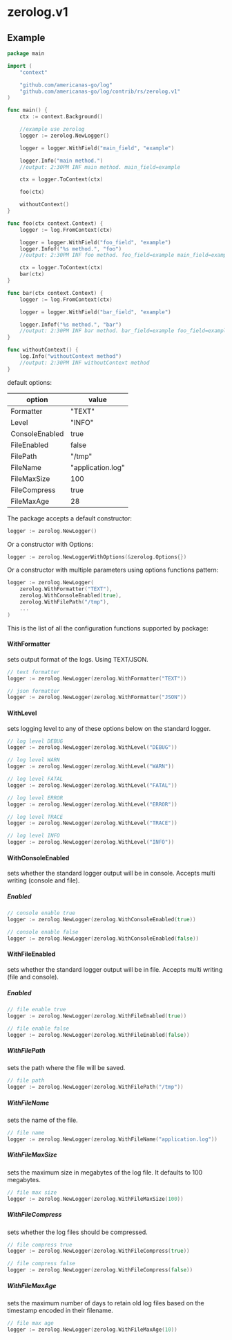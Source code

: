 zerolog.v1
=======

Example
--------

```go
package main

import (
	"context"

	"github.com/americanas-go/log"
	"github.com/americanas-go/log/contrib/rs/zerolog.v1"
)

func main() {
	ctx := context.Background()

	//example use zerolog
	logger := zerolog.NewLogger()

	logger = logger.WithField("main_field", "example")

	logger.Info("main method.")
	//output: 2:30PM INF main method. main_field=example

	ctx = logger.ToContext(ctx)

	foo(ctx)

	withoutContext()
}

func foo(ctx context.Context) {
	logger := log.FromContext(ctx)

	logger = logger.WithField("foo_field", "example")
	logger.Infof("%s method.", "foo")
	//output: 2:30PM INF foo method. foo_field=example main_field=example

	ctx = logger.ToContext(ctx)
	bar(ctx)
}

func bar(ctx context.Context) {
	logger := log.FromContext(ctx)

	logger = logger.WithField("bar_field", "example")

	logger.Infof("%s method.", "bar")
	//output: 2:30PM INF bar method. bar_field=example foo_field=example main_field=example
}

func withoutContext() {
	log.Info("withoutContext method")
	//output: 2:30PM INF withoutContext method
}
```

default options:

| option  | value  |
|---|---|
| Formatter  | "TEXT"  |
| Level  | "INFO"  |
| ConsoleEnabled  | true  |
| FileEnabled  | false  |
| FilePath  | "/tmp"  |
| FileName  | "application.log"  |
| FileMaxSize  | 100  |
| FileCompress  | true  |
| FileMaxAge  | 28  |

The package accepts a default constructor:
```go
logger := zerolog.NewLogger()
```
Or a constructor with Options:
```go
logger := zerolog.NewLoggerWithOptions(&zerolog.Options{})
```
Or a constructor with multiple parameters using options functions pattern:
```go
logger := zerolog.NewLogger(
	zerolog.WithFormatter("TEXT"),
	zerolog.WithConsoleEnabled(true),
	zerolog.WithFilePath("/tmp"),
	...
)
```

This is the list of all the configuration functions supported by package:

#### WithFormatter
sets output format of the logs. Using TEXT/JSON.
```go
// text formatter
logger := zerolog.NewLogger(zerolog.WithFormatter("TEXT"))

// json formatter
logger := zerolog.NewLogger(zerolog.WithFormatter("JSON"))
```

#### WithLevel
sets logging level to any of these options below on the standard logger.
```go
// log level DEBUG
logger := zerolog.NewLogger(zerolog.WithLevel("DEBUG"))

// log level WARN
logger := zerolog.NewLogger(zerolog.WithLevel("WARN"))

// log level FATAL
logger := zerolog.NewLogger(zerolog.WithLevel("FATAL"))

// log level ERROR
logger := zerolog.NewLogger(zerolog.WithLevel("ERROR"))

// log level TRACE
logger := zerolog.NewLogger(zerolog.WithLevel("TRACE"))

// log level INFO
logger := zerolog.NewLogger(zerolog.WithLevel("INFO"))
```

#### WithConsoleEnabled
sets whether the standard logger output will be in console. Accepts multi writing (console and file).
##### Enabled
```go
// console enable true
logger := zerolog.NewLogger(zerolog.WithConsoleEnabled(true))

// console enable false
logger := zerolog.NewLogger(zerolog.WithConsoleEnabled(false))
```

#### WithFileEnabled
sets whether the standard logger output will be in file. Accepts multi writing (file and console).
##### Enabled
```go
// file enable true
logger := zerolog.NewLogger(zerolog.WithFileEnabled(true))

// file enable false
logger := zerolog.NewLogger(zerolog.WithFileEnabled(false))
```

##### WithFilePath
sets the path where the file will be saved.
```go
// file path
logger := zerolog.NewLogger(zerolog.WithFilePath("/tmp"))
```

##### WithFileName
sets the name of the file.
```go
// file name
logger := zerolog.NewLogger(zerolog.WithFileName("application.log"))
```

##### WithFileMaxSize
sets the maximum size in megabytes of the log file. It defaults to 100 megabytes.
```go
// file max size
logger := zerolog.NewLogger(zerolog.WithFileMaxSize(100))
```

##### WithFileCompress
sets whether the log files should be compressed.
```go
// file compress true
logger := zerolog.NewLogger(zerolog.WithFileCompress(true))

// file compress false
logger := zerolog.NewLogger(zerolog.WithFileCompress(false))
```

##### WithFileMaxAge
sets the maximum number of days to retain old log files based on the timestamp encoded in their filename.
```go
// file max age
logger := zerolog.NewLogger(zerolog.WithFileMaxAge(10))
```
